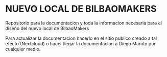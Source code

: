 # NUEVO LOCAL DE BILBAOMAKERS

Repositorio para la documentacion y toda la informacion necesaria para el diseño del nuevo local de BilbaoMakers

Para actualizar la documentacion hacerlo en el sitio publico creado a tal efecto (Nextcloud) o hacer llegar la documentacion a Diego Maroto por cualquier medio.
